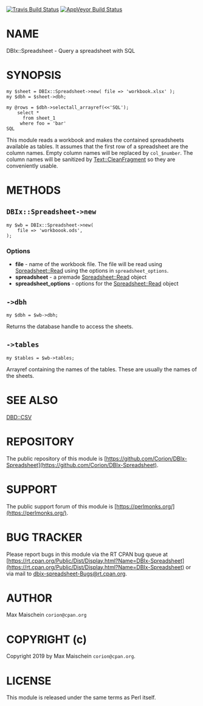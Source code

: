 
[![Travis Build Status](https://travis-ci.org/Corion/DBIx-Spreadsheet.svg?branch=master)](https://travis-ci.org/Corion/DBIx-Spreadsheet)
[![AppVeyor Build Status](https://ci.appveyor.com/api/projects/status/github/Corion/DBIx-Spreadsheet?branch=master&svg=true)](https://ci.appveyor.com/project/Corion/DBIx-Spreadsheet)

# NAME

DBIx::Spreadsheet - Query a spreadsheet with SQL

# SYNOPSIS

    my $sheet = DBIx::Spreadsheet->new( file => 'workbook.xlsx' );
    my $dbh = $sheet->dbh;

    my @rows = $dbh->selectall_arrayref(<<'SQL');
        select *
          from sheet_1
         where foo = 'bar'
    SQL

This module reads a workbook and makes the contained spreadsheets available
as tables. It assumes that the first row of a spreadsheet are the column
names. Empty column names will be replaced by `col_$number`. The column
names will be sanitized by [Text::CleanFragment](https://metacpan.org/pod/Text::CleanFragment) so they are conveniently
usable.

# METHODS

## `DBIx::Spreadsheet->new`

    my $wb = DBIx::Spreadsheet->new(
        file => 'workboook.ods',
    );

### Options

- **file** - name of the workbook file. The file will be read using [Spreadsheet::Read](https://metacpan.org/pod/Spreadsheet::Read)
using the options in `spreadsheet_options`.
- **spreadsheet** - a premade [Spreadsheet::Read](https://metacpan.org/pod/Spreadsheet::Read) object
- **spreadsheet\_options** - options for the [Spreadsheet::Read](https://metacpan.org/pod/Spreadsheet::Read) object

## `->dbh`

    my $dbh = $wb->dbh;

Returns the database handle to access the sheets.

## `->tables`

    my $tables = $wb->tables;

Arrayref containing the names of the tables. These are usually the names
of the sheets.

# SEE ALSO

[DBD::CSV](https://metacpan.org/pod/DBD::CSV)

# REPOSITORY

The public repository of this module is
[https://github.com/Corion/DBIx-Spreadsheet](https://github.com/Corion/DBIx-Spreadsheet).

# SUPPORT

The public support forum of this module is
[https://perlmonks.org/](https://perlmonks.org/).

# BUG TRACKER

Please report bugs in this module via the RT CPAN bug queue at
[https://rt.cpan.org/Public/Dist/Display.html?Name=DBIx-Spreadsheet](https://rt.cpan.org/Public/Dist/Display.html?Name=DBIx-Spreadsheet)
or via mail to [dbix-spreadsheet-Bugs@rt.cpan.org](https://metacpan.org/pod/dbix-spreadsheet-Bugs@rt.cpan.org).

# AUTHOR

Max Maischein `corion@cpan.org`

# COPYRIGHT (c)

Copyright 2019 by Max Maischein `corion@cpan.org`.

# LICENSE

This module is released under the same terms as Perl itself.
